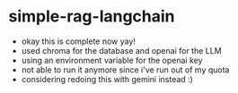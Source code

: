 # simple-rag-langchain
- okay this is complete now yay!
- used chroma for the database and openai for the LLM
- using an environment variable for the openai key
- not able to run it anymore since i've run out of my quota
- considering redoing this with gemini instead :)
